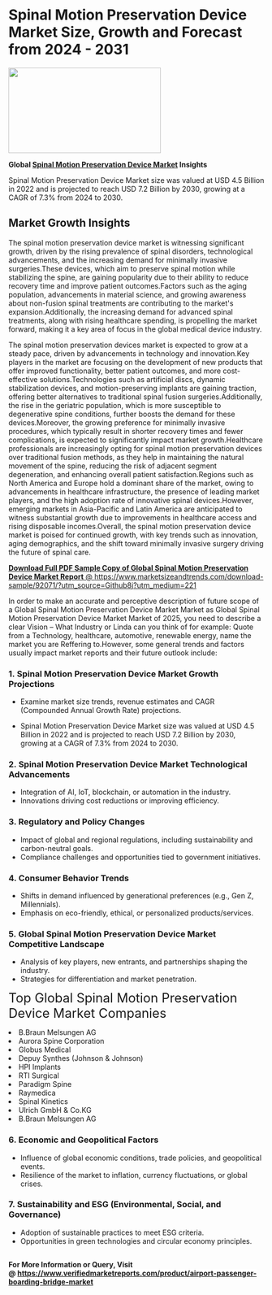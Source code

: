 <H1>Spinal Motion Preservation Device Market Size, Growth and Forecast from 2024 - 2031</H1><img class="aligncenter size-medium wp-image-584254" src="https://thirdeyenews.in/wp-content/uploads/2024/09/Global-Market-Research-300x168.jpeg" alt="" width="300" height="168" /><p><strong>Global&nbsp;<a href="https://www.marketsizeandtrends.com/download-sample/92071/?utm_source=Github8j?utm_medium=221">Spinal Motion Preservation Device Market</a> Insights</strong></p><p>Spinal Motion Preservation Device Market size was valued at USD 4.5 Billion in 2022 and is projected to reach USD 7.2 Billion by 2030, growing at a CAGR of 7.3% from 2024 to 2030.</p><p><h2>Market Growth Insights</h2> <p>The spinal motion preservation device market is witnessing significant growth, driven by the rising prevalence of spinal disorders, technological advancements, and the increasing demand for minimally invasive surgeries.These devices, which aim to preserve spinal motion while stabilizing the spine, are gaining popularity due to their ability to reduce recovery time and improve patient outcomes.Factors such as the aging population, advancements in material science, and growing awareness about non-fusion spinal treatments are contributing to the market's expansion.Additionally, the increasing demand for advanced spinal treatments, along with rising healthcare spending, is propelling the market forward, making it a key area of focus in the global medical device industry.</p> <p><a href="#"></a></p> <p>The spinal motion preservation devices market is expected to grow at a steady pace, driven by advancements in technology and innovation.Key players in the market are focusing on the development of new products that offer improved functionality, better patient outcomes, and more cost-effective solutions.Technologies such as artificial discs, dynamic stabilization devices, and motion-preserving implants are gaining traction, offering better alternatives to traditional spinal fusion surgeries.Additionally, the rise in the geriatric population, which is more susceptible to degenerative spine conditions, further boosts the demand for these devices.Moreover, the growing preference for minimally invasive procedures, which typically result in shorter recovery times and fewer complications, is expected to significantly impact market growth.Healthcare professionals are increasingly opting for spinal motion preservation devices over traditional fusion methods, as they help in maintaining the natural movement of the spine, reducing the risk of adjacent segment degeneration, and enhancing overall patient satisfaction.Regions such as North America and Europe hold a dominant share of the market, owing to advancements in healthcare infrastructure, the presence of leading market players, and the high adoption rate of innovative spinal devices.However, emerging markets in Asia-Pacific and Latin America are anticipated to witness substantial growth due to improvements in healthcare access and rising disposable incomes.Overall, the spinal motion preservation device market is poised for continued growth, with key trends such as innovation, aging demographics, and the shift toward minimally invasive surgery driving the future of spinal care.<p><a href="#"></p><p><span class=""><strong>Download Full PDF Sample Copy of Global Spinal Motion Preservation Device Market Report</strong> @ <a href="https://www.marketsizeandtrends.com/download-sample/92071/?utm_source=Github8j?utm_medium=221" target="_blank">https://www.marketsizeandtrends.com/download-sample/92071/?utm_source=Github8j?utm_medium=221</a></span></p><p>In order to make an accurate and perceptive description of future scope of a Global&nbsp;Spinal Motion Preservation Device Market Market as Global&nbsp;Spinal Motion Preservation Device Market Market of 2025, you need to describe a clear Vision &ndash; What Industry or Linda can you think of for example: Quote from a Technology, healthcare, automotive, renewable energy, name the market you are Reffering to.However, some general trends and factors usually impact market reports and their future outlook include:</p><h3>1.&nbsp;<strong>Spinal Motion Preservation Device Market Growth Projections</strong></h3><ul><li>Examine market size trends, revenue estimates and CAGR (Compounded Annual Growth Rate) projections.</li><li><p>Spinal Motion Preservation Device Market size was valued at USD 4.5 Billion in 2022 and is projected to reach USD 7.2 Billion by 2030, growing at a CAGR of 7.3% from 2024 to 2030.</p></li></ul><h3>2.&nbsp;<strong>Spinal Motion Preservation Device Market Technological Advancements</strong></h3><ul><li>Integration of AI, IoT, blockchain, or automation in the industry.</li><li>Innovations driving cost reductions or improving efficiency.</li></ul><h3>3.&nbsp;<strong>Regulatory and Policy Changes</strong></h3><ul><li>Impact of global and regional regulations, including sustainability and carbon-neutral goals.</li><li>Compliance challenges and opportunities tied to government initiatives.</li></ul><h3>4.&nbsp;<strong>Consumer Behavior Trends</strong></h3><ul><li>Shifts in demand influenced by generational preferences (e.g., Gen Z, Millennials).</li><li>Emphasis on eco-friendly, ethical, or personalized products/services.</li></ul><h3>5.&nbsp;<strong>Global Spinal Motion Preservation Device Market Competitive Landscape</strong></h3><ul><li>Analysis of key players, new entrants, and partnerships shaping the industry.</li><li>Strategies for differentiation and market penetration.</li></ul><p data-pm-slice="1 1 []"><span style="color: inherit; font-family: inherit; font-size: 25px;">Top Global Spinal Motion Preservation Device Market Companies</span></p><div class="" data-test-id=""><p><li>B.Braun Melsungen AG</li><li> Aurora Spine Corporation</li><li> Globus Medical</li><li> Depuy Synthes (Johnson & Johnson)</li><li> HPI Implants</li><li> RTI Surgical</li><li> Paradigm Spine</li><li> Raymedica</li><li> Spinal Kinetics</li><li> Ulrich GmbH & Co.KG</li><li> B.Braun Melsungen AG</li></p></div><h3>6.&nbsp;<strong>Economic and Geopolitical Factors</strong></h3><ul><li>Influence of global economic conditions, trade policies, and geopolitical events.</li><li>Resilience of the market to inflation, currency fluctuations, or global crises.</li></ul><h3>7.&nbsp;<strong>Sustainability and ESG (Environmental, Social, and Governance)</strong></h3><ul><li>Adoption of sustainable practices to meet ESG criteria.</li><li>Opportunities in green technologies and circular economy principles.</li></ul><h2><strong style="font-size: 14px;">For More Information or Query, Visit @&nbsp;</strong><a style="background-color: #ffffff; font-size: 14px;" href="https://www.marketsizeandtrends.com/report/spinal-motion-preservation-device-market/" target="_blank">https://www.verifiedmarketreports.com/product/airport-passenger-boarding-bridge-market</a></h2>